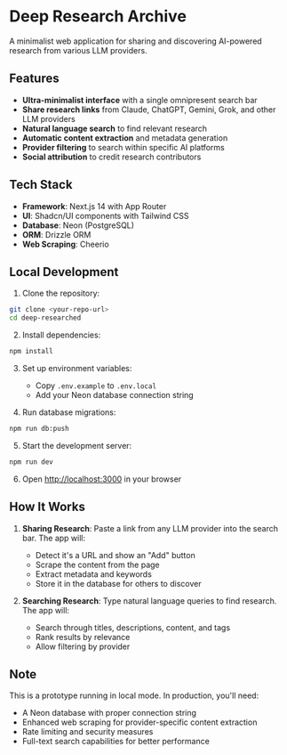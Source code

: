 # Deep Research Archive

A minimalist web application for sharing and discovering AI-powered research from various LLM providers.

## Features

- **Ultra-minimalist interface** with a single omnipresent search bar
- **Share research links** from Claude, ChatGPT, Gemini, Grok, and other LLM providers
- **Natural language search** to find relevant research
- **Automatic content extraction** and metadata generation
- **Provider filtering** to search within specific AI platforms
- **Social attribution** to credit research contributors

## Tech Stack

- **Framework**: Next.js 14 with App Router
- **UI**: Shadcn/UI components with Tailwind CSS
- **Database**: Neon (PostgreSQL)
- **ORM**: Drizzle ORM
- **Web Scraping**: Cheerio

## Local Development

1. Clone the repository:
```bash
git clone <your-repo-url>
cd deep-researched
```

2. Install dependencies:
```bash
npm install
```

3. Set up environment variables:
   - Copy `.env.example` to `.env.local`
   - Add your Neon database connection string

4. Run database migrations:
```bash
npm run db:push
```

5. Start the development server:
```bash
npm run dev
```

6. Open [http://localhost:3000](http://localhost:3000) in your browser

## How It Works

1. **Sharing Research**: Paste a link from any LLM provider into the search bar. The app will:
   - Detect it's a URL and show an "Add" button
   - Scrape the content from the page
   - Extract metadata and keywords
   - Store it in the database for others to discover

2. **Searching Research**: Type natural language queries to find research. The app will:
   - Search through titles, descriptions, content, and tags
   - Rank results by relevance
   - Allow filtering by provider

## Note

This is a prototype running in local mode. In production, you'll need:
- A Neon database with proper connection string
- Enhanced web scraping for provider-specific content extraction
- Rate limiting and security measures
- Full-text search capabilities for better performance
